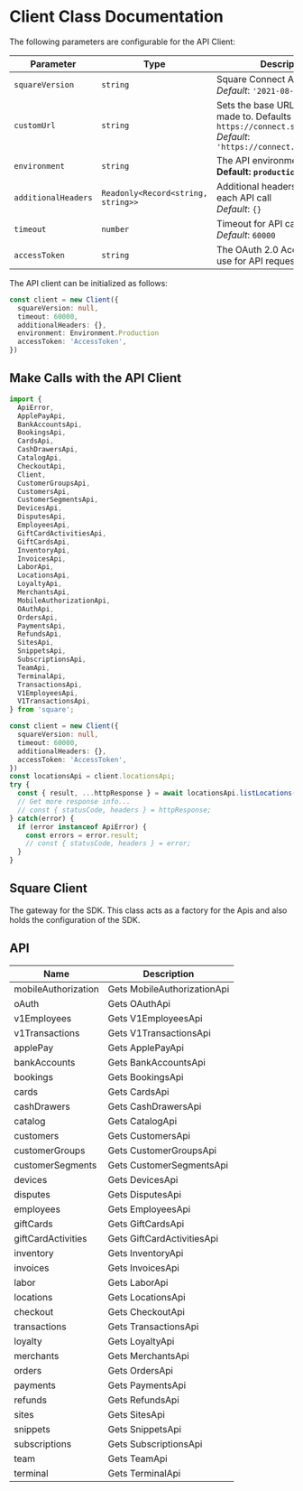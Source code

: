 
# Client Class Documentation

The following parameters are configurable for the API Client:

| Parameter | Type | Description |
|  --- | --- | --- |
| `squareVersion` | `string` | Square Connect API versions<br>*Default*: `'2021-08-18'` |
| `customUrl` | `string` | Sets the base URL requests are made to. Defaults to `https://connect.squareup.com`<br>*Default*: `'https://connect.squareup.com'` |
| `environment` | `string` | The API environment. <br> **Default: `production`** |
| `additionalHeaders` | `Readonly<Record<string, string>>` | Additional headers to add to each API call<br>*Default*: `{}` |
| `timeout` | `number` | Timeout for API calls.<br>*Default*: `60000` |
| `accessToken` | `string` | The OAuth 2.0 Access Token to use for API requests. |

The API client can be initialized as follows:

```ts
const client = new Client({
  squareVersion: null,
  timeout: 60000,
  additionalHeaders: {},
  environment: Environment.Production
  accessToken: 'AccessToken',
})
```

## Make Calls with the API Client

```ts
import {
  ApiError,
  ApplePayApi,
  BankAccountsApi,
  BookingsApi,
  CardsApi,
  CashDrawersApi,
  CatalogApi,
  CheckoutApi,
  Client,
  CustomerGroupsApi,
  CustomersApi,
  CustomerSegmentsApi,
  DevicesApi,
  DisputesApi,
  EmployeesApi,
  GiftCardActivitiesApi,
  GiftCardsApi,
  InventoryApi,
  InvoicesApi,
  LaborApi,
  LocationsApi,
  LoyaltyApi,
  MerchantsApi,
  MobileAuthorizationApi,
  OAuthApi,
  OrdersApi,
  PaymentsApi,
  RefundsApi,
  SitesApi,
  SnippetsApi,
  SubscriptionsApi,
  TeamApi,
  TerminalApi,
  TransactionsApi,
  V1EmployeesApi,
  V1TransactionsApi,
} from 'square';

const client = new Client({
  squareVersion: null,
  timeout: 60000,
  additionalHeaders: {},
  accessToken: 'AccessToken',
})
const locationsApi = client.locationsApi;
try {
  const { result, ...httpResponse } = await locationsApi.listLocations();
  // Get more response info...
  // const { statusCode, headers } = httpResponse;
} catch(error) {
  if (error instanceof ApiError) {
    const errors = error.result;
    // const { statusCode, headers } = error;
  }
}
```

## Square Client

The gateway for the SDK. This class acts as a factory for the Apis and also holds the configuration of the SDK.

## API

| Name | Description |
|  --- | --- |
| mobileAuthorization | Gets MobileAuthorizationApi |
| oAuth | Gets OAuthApi |
| v1Employees | Gets V1EmployeesApi |
| v1Transactions | Gets V1TransactionsApi |
| applePay | Gets ApplePayApi |
| bankAccounts | Gets BankAccountsApi |
| bookings | Gets BookingsApi |
| cards | Gets CardsApi |
| cashDrawers | Gets CashDrawersApi |
| catalog | Gets CatalogApi |
| customers | Gets CustomersApi |
| customerGroups | Gets CustomerGroupsApi |
| customerSegments | Gets CustomerSegmentsApi |
| devices | Gets DevicesApi |
| disputes | Gets DisputesApi |
| employees | Gets EmployeesApi |
| giftCards | Gets GiftCardsApi |
| giftCardActivities | Gets GiftCardActivitiesApi |
| inventory | Gets InventoryApi |
| invoices | Gets InvoicesApi |
| labor | Gets LaborApi |
| locations | Gets LocationsApi |
| checkout | Gets CheckoutApi |
| transactions | Gets TransactionsApi |
| loyalty | Gets LoyaltyApi |
| merchants | Gets MerchantsApi |
| orders | Gets OrdersApi |
| payments | Gets PaymentsApi |
| refunds | Gets RefundsApi |
| sites | Gets SitesApi |
| snippets | Gets SnippetsApi |
| subscriptions | Gets SubscriptionsApi |
| team | Gets TeamApi |
| terminal | Gets TerminalApi |

